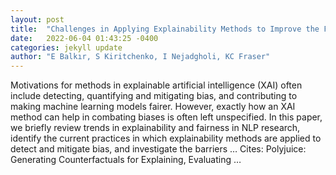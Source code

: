 ```yaml
---
layout: post
title:  "Challenges in Applying Explainability Methods to Improve the Fairness of NLP Models"
date:   2022-06-04 01:43:25 -0400
categories: jekyll update
author: "E Balkır, S Kiritchenko, I Nejadgholi, KC Fraser"
---
```

Motivations for methods in explainable artificial intelligence (XAI) often include detecting, quantifying and mitigating bias, and contributing to making machine learning models fairer. However, exactly how an XAI method can help in combating biases is often left unspecified. In this paper, we briefly review trends in explainability and fairness in NLP research, identify the current practices in which explainability methods are applied to detect and mitigate bias, and investigate the barriers … Cites: ‪Polyjuice: Generating Counterfactuals for Explaining, Evaluating …‬